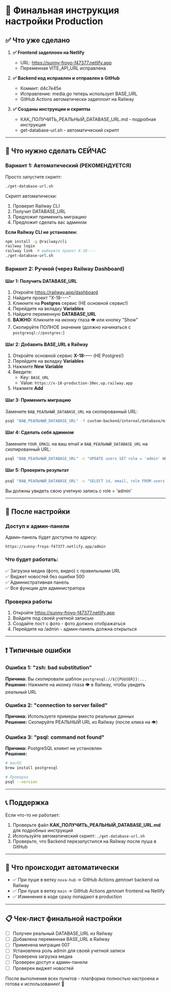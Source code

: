 # 🎯 Финальная инструкция настройки Production

## ✅ Что уже сделано

1. **✅ Frontend задеплоен на Netlify**
   - URL: https://sunny-froyo-f47377.netlify.app
   - Переменная VITE_API_URL исправлена

2. **✅ Backend код исправлен и отправлен в GitHub**
   - Коммит: d4c7e45e
   - Исправление: media.go теперь использует BASE_URL
   - GitHub Actions автоматически задеплоит на Railway

3. **✅ Созданы инструкции и скрипты**
   - КАК_ПОЛУЧИТЬ_РЕАЛЬНЫЙ_DATABASE_URL.md - подробная инструкция
   - get-database-url.sh - автоматический скрипт

---

## 🚀 Что нужно сделать СЕЙЧАС

### Вариант 1: Автоматический (РЕКОМЕНДУЕТСЯ)

Просто запустите скрипт:

```bash
./get-database-url.sh
```

Скрипт автоматически:
1. Проверит Railway CLI
2. Получит DATABASE_URL
3. Предложит применить миграцию
4. Предложит сделать вас админом

**Если Railway CLI не установлен:**
```bash
npm install -g @railway/cli
railway login
railway link  # выберите проект X-18----
./get-database-url.sh
```

### Вариант 2: Ручной (через Railway Dashboard)

#### Шаг 1: Получить DATABASE_URL

1. Откройте https://railway.app/dashboard
2. Найдите проект "X-18----"
3. Кликните на **Postgres** сервис (НЕ основной сервис!)
4. Перейдите на вкладку **Variables**
5. Найдите переменную **DATABASE_URL**
6. **ВАЖНО:** Кликните на иконку глаза 👁 или кнопку "Show"
7. Скопируйте ПОЛНОЕ значение (должно начинаться с `postgresql://postgres:`)

#### Шаг 2: Добавить BASE_URL в Railway

1. Откройте основной сервис **X-18----** (НЕ Postgres!)
2. Перейдите на вкладку **Variables**
3. Нажмите **New Variable**
4. Введите:
   - Key: `BASE_URL`
   - Value: `https://x-18-production-38ec.up.railway.app`
5. Нажмите **Add**

#### Шаг 3: Применить миграцию

Замените `ВАШ_РЕАЛЬНЫЙ_DATABASE_URL` на скопированный URL:

```bash
psql "ВАШ_РЕАЛЬНЫЙ_DATABASE_URL" -f custom-backend/internal/database/migrations/007_add_widgets_and_admin.sql
```

#### Шаг 4: Сделать себя админом

Замените `YOUR_EMAIL` на ваш email и `ВАШ_РЕАЛЬНЫЙ_DATABASE_URL` на скопированный URL:

```bash
psql "ВАШ_РЕАЛЬНЫЙ_DATABASE_URL" -c "UPDATE users SET role = 'admin' WHERE email = 'YOUR_EMAIL';"
```

#### Шаг 5: Проверить результат

```bash
psql "ВАШ_РЕАЛЬНЫЙ_DATABASE_URL" -c "SELECT id, email, role FROM users;"
```

Вы должны увидеть свою учетную запись с role = 'admin'

---

## 🎉 После настройки

### Доступ к админ-панели

Админ-панель будет доступна по адресу:
```
https://sunny-froyo-f47377.netlify.app/admin
```

### Что будет работать:

✅ Загрузка медиа (фото, видео) с правильными URL  
✅ Виджет новостей без ошибки 500  
✅ Административная панель  
✅ Все функции для администратора  

### Проверка работы

1. Откройте https://sunny-froyo-f47377.netlify.app
2. Войдите под своей учетной записью
3. Создайте пост с фото - фото должно отображаться
4. Перейдите на /admin - админ-панель должна открыться

---

## ❗ Типичные ошибки

### Ошибка 1: "zsh: bad substitution"
**Причина:** Вы скопировали шаблон `postgresql://${{PGUSER}}:...`  
**Решение:** Нажмите на иконку глаза 👁 в Railway, чтобы увидеть реальный URL

### Ошибка 2: "connection to server failed"
**Причина:** Используете примеры вместо реальных данных  
**Решение:** Скопируйте РЕАЛЬНЫЙ URL из Railway (после клика на 👁)

### Ошибка 3: "psql: command not found"
**Причина:** PostgreSQL клиент не установлен  
**Решение:**
```bash
# macOS
brew install postgresql

# Проверка
psql --version
```

---

## 📞 Поддержка

Если что-то не работает:

1. Проверьте файл **КАК_ПОЛУЧИТЬ_РЕАЛЬНЫЙ_DATABASE_URL.md** для подробных инструкций
2. Используйте автоматический скрипт: `./get-database-url.sh`
3. Проверьте, что Backend перезапустился на Railway после пуша в GitHub

---

## 🔄 Что происходит автоматически

- ✅ При пуше в ветку `nova-hub` → GitHub Actions деплоит backend на Railway
- ✅ При пуше в ветку `main` → GitHub Actions деплоит frontend на Netlify
- ✅ Изменения в коде сразу попадают в production

---

## 📋 Чек-лист финальной настройки

- [ ] Получен реальный DATABASE_URL из Railway
- [ ] Добавлена переменная BASE_URL в Railway
- [ ] Применена миграция 007
- [ ] Установлена роль admin для своей учетной записи
- [ ] Проверена загрузка медиа
- [ ] Проверен доступ к админ-панели
- [ ] Проверен виджет новостей

После выполнения всех пунктов - платформа полностью настроена и готова к использованию! 🎊
